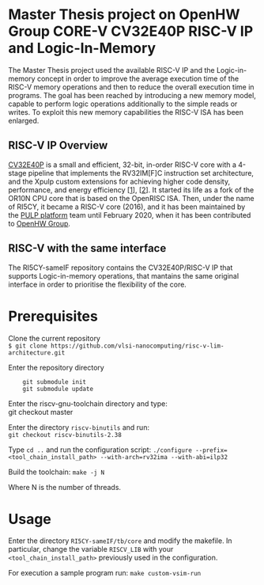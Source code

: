 # Master Thesis project on OpenHW Group CORE-V CV32E40P RISC-V IP and Logic-In-Memory
The Master Thesis project used the available RISC-V IP and the Logic-in-memory concept in order to improve the average execution time of the RISC-V memory operations and then to reduce the overall execution time in programs.
The goal has been reached by introducing a new memory model, capable to perform logic operations additionally to the simple reads or writes. To exploit this new memory capabilities the RISC-V ISA has been enlarged.

## RISC-V IP Overview
[CV32E40P](https://github.com/openhwgroup/cv32e40p) is a small and efficient, 32-bit, in-order RISC-V core with a 4-stage pipeline that implements
the RV32IM\[F\]C instruction set architecture, and the Xpulp custom extensions for achieving
higher code density, performance, and energy efficiency \[[1](https://doi.org/10.1109/TVLSI.2017.2654506)\], \[[2](https://doi.org/10.1109/PATMOS.2017.8106976)\].
It started its life as a fork of the OR10N CPU core that is based on the OpenRISC ISA.
Then, under the name of RI5CY, it became a RISC-V core (2016), and it has been maintained
by the [PULP platform](https://www.pulp-platform.org/) team until February 2020,
when it has been contributed to [OpenHW Group](https://www.openhwgroup.org/).

## RISC-V with the same interface
The RI5CY-sameIF repository contains the CV32E40P/RISC-V IP that supports Logic-in-memory operations, that mantains the same original interface in order to prioritise the flexibility of the core.


# Prerequisites
Clone the current repository\
    `$ git clone https://github.com/vlsi-nanocomputing/risc-v-lim-architecture.git`


Enter the repository directory
```
    git submodule init
    git submodule update
```

Enter the riscv-gnu-toolchain directory and type:\
git checkout master

Enter the directory `riscv-binutils` and run:\
`git checkout riscv-binutils-2.38` 

Type `cd ..` and run the configuration script:
`./configure --prefix=<tool_chain_install_path> --with-arch=rv32ima --with-abi=ilp32`

Build the toolchain:
`make -j N`

Where N is the number of threads.

# Usage
Enter the directory `RI5CY-sameIF/tb/core` and modify the makefile. In particular, change the variable `RISCV_LIB` with your `<tool_chain_install_path>` previously used in the configuration.

For execution a sample program run:
`make custom-vsim-run`





